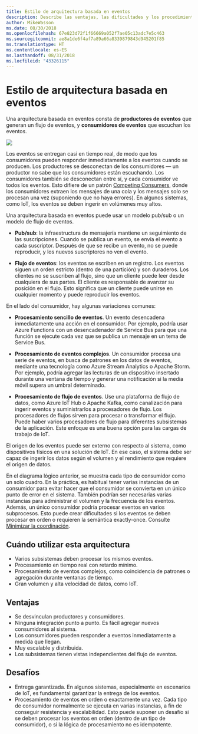 ```yaml
---
title: Estilo de arquitectura basada en eventos
description: Describe las ventajas, las dificultades y los procedimientos recomendados para las arquitecturas IoT y basadas en eventos en Azure.
author: MikeWasson
ms.date: 08/30/2018
ms.openlocfilehash: 67e823d72f1f66669a052f7ae05c13adc7e5c463
ms.sourcegitcommit: ae8a1de6f4af7a89a66a8339879843d945201f85
ms.translationtype: HT
ms.contentlocale: es-ES
ms.lasthandoff: 08/31/2018
ms.locfileid: "43326115"
---
```

# <a name="event-driven-architecture-style"></a>Estilo de arquitectura basada en eventos

Una arquitectura basada en eventos consta de **productores de eventos** que generan un flujo de eventos, y **consumidores de eventos** que escuchan los eventos. 

![](./images/event-driven.svg)

Los eventos se entregan casi en tiempo real, de modo que los consumidores pueden responder inmediatamente a los eventos cuando se producen. Los productores se desconectan de los consumidores &mdash; un productor no sabe que los consumidores están escuchando. Los consumidores también se desconectan entre sí, y cada consumidor ve todos los eventos. Esto difiere de un patrón [Competing Consumers][competing-consumers], donde los consumidores extraen los mensajes de una cola y los mensajes solo se procesan una vez (suponiendo que no haya errores). En algunos sistemas, como IoT, los eventos se deben ingerir en volúmenes muy altos.

Una arquitectura basada en eventos puede usar un modelo pub/sub o un modelo de flujo de eventos. 

- **Pub/sub**: la infraestructura de mensajería mantiene un seguimiento de las suscripciones. Cuando se publica un evento, se envía el evento a cada suscriptor. Después de que se recibe un evento, no se puede reproducir, y los nuevos suscriptores no ven el evento. 

- **Flujo de eventos**: los eventos se escriben en un registro. Los eventos siguen un orden estricto (dentro de una partición) y son duraderos. Los clientes no se suscriben al flujo, sino que un cliente puede leer desde cualquiera de sus partes. El cliente es responsable de avanzar su posición en el flujo. Esto significa que un cliente puede unirse en cualquier momento y puede reproducir los eventos.

En el lado del consumidor, hay algunas variaciones comunes:

- **Procesamiento sencillo de eventos**. Un evento desencadena inmediatamente una acción en el consumidor. Por ejemplo, podría usar Azure Functions con un desencadenador de Service Bus para que una función se ejecute cada vez que se publica un mensaje en un tema de Service Bus.

- **Procesamiento de eventos complejos**. Un consumidor procesa una serie de eventos, en busca de patrones en los datos de eventos, mediante una tecnología como Azure Stream Analytics o Apache Storm. Por ejemplo, podría agregar las lecturas de un dispositivo insertado durante una ventana de tiempo y generar una notificación si la media móvil supera un umbral determinado. 

- **Procesamiento de flujo de eventos**. Use una plataforma de flujo de datos, como Azure IoT Hub o Apache Kafka, como canalización para ingerir eventos y suministrarlos a procesadores de flujo. Los procesadores de flujos sirven para procesar o transformar el flujo. Puede haber varios procesadores de flujo para diferentes subsistemas de la aplicación. Este enfoque es una buena opción para las cargas de trabajo de IoT.

El origen de los eventos puede ser externo con respecto al sistema, como dispositivos físicos en una solución de IoT. En ese caso, el sistema debe ser capaz de ingerir los datos según el volumen y el rendimiento que requiere el origen de datos.

En el diagrama lógico anterior, se muestra cada tipo de consumidor como un solo cuadro. En la práctica, es habitual tener varias instancias de un consumidor para evitar hacer que el consumidor se convierta en un único punto de error en el sistema. También podrían ser necesarias varias instancias para administrar el volumen y la frecuencia de los eventos. Además, un único consumidor podría procesar eventos en varios subprocesos. Esto puede crear dificultades si los eventos se deben procesar en orden o requieren la semántica exactly-once. Consulte [Minimizar la coordinación][minimize-coordination]. 

## <a name="when-to-use-this-architecture"></a>Cuándo utilizar esta arquitectura

- Varios subsistemas deben procesar los mismos eventos. 
- Procesamiento en tiempo real con retardo mínimo.
- Procesamiento de eventos complejos, como coincidencia de patrones o agregación durante ventanas de tiempo.
- Gran volumen y alta velocidad de datos, como IoT.

## <a name="benefits"></a>Ventajas

- Se desvinculan productores y consumidores.
- Ninguna integración punto a punto. Es fácil agregar nuevos consumidores al sistema.
- Los consumidores pueden responder a eventos inmediatamente a medida que llegan. 
- Muy escalable y distribuida. 
- Los subsistemas tienen vistas independientes del flujo de eventos.

## <a name="challenges"></a>Desafíos

- Entrega garantizada. En algunos sistemas, especialmente en escenarios de IoT, es fundamental garantizar la entrega de los eventos.
- Procesamiento de eventos en orden o exactamente una vez. Cada tipo de consumidor normalmente se ejecuta en varias instancias, a fin de conseguir resistencia y escalabilidad. Esto puede suponer un desafío si se deben procesar los eventos en orden (dentro de un tipo de consumidor), o si la lógica de procesamiento no es idempotente.

 <!-- links -->

[competing-consumers]: ../../patterns/competing-consumers.md
[minimize-coordination]: ../design-principles/minimize-coordination.md


